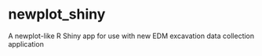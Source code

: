 # newplot_shiny
A newplot-like R Shiny app for use with new EDM excavation data collection application
